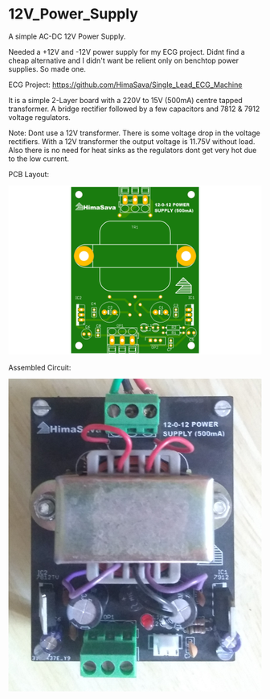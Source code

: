 # 12V_Power_Supply

A simple AC-DC 12V Power Supply.

Needed a +12V and -12V power supply for my ECG project. Didnt find a cheap alternative and I didn't want be relient only on benchtop power supplies. So made one.

ECG Project:
https://github.com/HimaSava/Single_Lead_ECG_Machine

It is a simple 2-Layer board with a 220V to 15V (500mA) centre tapped transformer. A bridge rectifier followed by a few capacitors and 7812 & 7912 voltage regulators. 

Note: Dont use a 12V transformer. There is some voltage drop in the voltage rectifiers. With a 12V transformer the output voltage is 11.75V without load. Also there is no need for heat sinks as the regulators dont get very hot due to the low current.

PCB Layout:

![image](Pics/Power_Supply1.png)

Assembled Circuit:

![image](Pics/Power_Supply2.png)